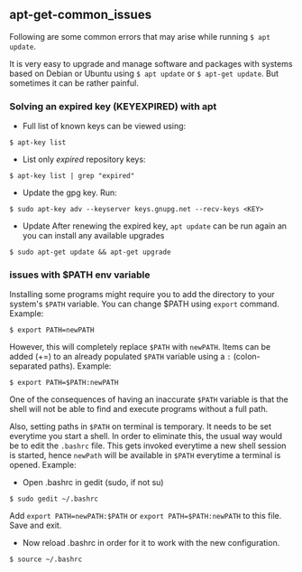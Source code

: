 ## apt-get-common_issues
Following are some common errors that may arise while running `$ apt update`.

It is very easy to upgrade and manage software and packages with systems based on Debian or Ubuntu using `$ apt update` or `$ apt-get update`. But sometimes it can be rather painful.

### Solving an expired key (KEYEXPIRED) with apt

* Full list of known keys can be viewed using:
```
$ apt-key list
```

* List only *expired* repository keys:
```
$ apt-key list | grep "expired"
```
* Update the gpg key. Run:
```
$ sudo apt-key adv --keyserver keys.gnupg.net --recv-keys <KEY>
```
* Update
After renewing the expired key, `apt update` can be run again an you can install any available upgrades
```
$ sudo apt-get update && apt-get upgrade
```

### issues with $PATH env variable
Installing some programs might require you to add the directory to your system's `$PATH` variable.
You can change $PATH using `export` command.
Example: 
```
$ export PATH=newPATH 
```
However, this will completely replace `$PATH` with `newPATH`.
Items can be added (+=) to an already populated `$PATH` variable using a `:` (colon-separated paths).
Example:
```
$ export PATH=$PATH:newPATH
```
One of the consequences of having an inaccurate `$PATH` variable is that the shell will not be able to find and execute programs without a full path.

Also, setting paths in `$PATH` on terminal is temporary. It needs to be set everytime you start a shell. In order to eliminate this, the usual way would be to edit the `.bashrc` file. This gets invoked everytime a new shell session is started, hence `newPath` will be available in `$PATH` everytime a terminal is opened.
Example:
* Open .bashrc in gedit (sudo, if not su)
```
$ sudo gedit ~/.bashrc
```
Add `export PATH=newPATH:$PATH` or `export PATH=$PATH:newPATH` to this file. Save and exit.
* Now reload .bashrc in order for it to work with the new configuration.
```
$ source ~/.bashrc
```
